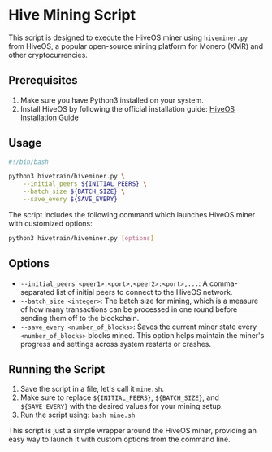  # Hive Mining Script

This script is designed to execute the HiveOS miner using `hiveminer.py` from HiveOS, a popular open-source mining platform for Monero (XMR) and other cryptocurrencies.

## Prerequisites

1. Make sure you have Python3 installed on your system.
2. Install HiveOS by following the official installation guide: [HiveOS Installation Guide](https://docs.hiveos.farm/install/)

## Usage

```bash
#!/bin/bash

python3 hivetrain/hiveminer.py \
    --initial_peers ${INITIAL_PEERS} \
    --batch_size ${BATCH_SIZE} \
    --save_every ${SAVE_EVERY}
```

The script includes the following command which launches HiveOS miner with customized options:

```bash
python3 hivetrain/hiveminer.py [options]
```

## Options

- `--initial_peers <peer1>:<port>,<peer2>:<port>,...`: A comma-separated list of initial peers to connect to the HiveOS network.
- `--batch_size <integer>`: The batch size for mining, which is a measure of how many transactions can be processed in one round before sending them off to the blockchain.
- `--save_every <number_of_blocks>`: Saves the current miner state every `<number_of_blocks>` blocks mined. This option helps maintain the miner's progress and settings across system restarts or crashes.

## Running the Script

1. Save the script in a file, let's call it `mine.sh`.
2. Make sure to replace `${INITIAL_PEERS}`, `${BATCH_SIZE}`, and `${SAVE_EVERY}` with the desired values for your mining setup.
3. Run the script using: `bash mine.sh`

This script is just a simple wrapper around the HiveOS miner, providing an easy way to launch it with custom options from the command line.